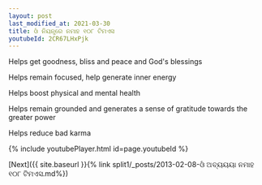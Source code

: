 ```yaml
---
layout: post
last_modified_at: 2021-03-30
title: ଓଁ ନିୟନ୍ତ୍ରେ ନମାହ ୧୦୮ ଟିମଏସ
youtubeId: 2CR67LHxPjk
---
```

 
 
Helps get goodness, bliss and peace and God's blessings
 
Helps remain focused, help generate inner energy 
 
Helps boost physical and mental health 
 
Helps remain grounded and generates a sense of gratitude towards the greater power 
 
Helps reduce bad karma
 
 
 
 


{% include youtubePlayer.html id=page.youtubeId %}
 
[Next]({{ site.baseurl }}{% link  split1/_posts/2013-02-08-ଓଁ ଅବ୍ୟୟୟା ନମାହ ୧୦୮ ଟିମଏସ.md%})
 
